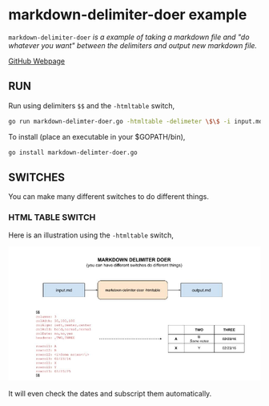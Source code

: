 # markdown-delimiter-doer example

`markdown-delimiter-doer` _is a example of
taking a markdown file and "do whatever you want" between the delimiters
and output new markdown file._

[GitHub Webpage](https://jeffdecola.github.io/my-go-examples/)

## RUN

Run using delimiters `$$` and the `-htmltable` switch,

```bash
go run markdown-delimter-doer.go -htmltable -delimeter \$\$ -i input.md -o output.md
```

To install (place an executable in your $GOPATH/bin),

```bash
go install markdown-delimter-doer.go
```

## SWITCHES

You can make many different switches to do different things.

### HTML TABLE SWITCH

Here is an illustration using the `-htmltable` switch,

![IMAGE - markdown-delimiter-doer - IMAGE](../../docs/pics/markdown-delimiter-doer.jpg)

It will even check the dates and subscript them automatically.
